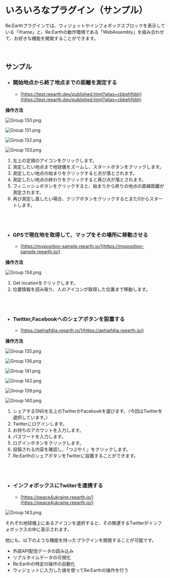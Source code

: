 # いろいろなプラグイン（サンプル）

Re:Earthプラグインでは、ウィジェットやインフォボックスブロックを表示している「iframe」と、Re:Earthの動作環境である「WebAssembly」を組み合わせて、お好きな機能を開発することができます。
<br>
<br>
<br>

## サンプル

- ### 開始地点から終了地点までの距離を測定する
    - [https://test.reearth.dev/published.html?alias=cbbehfijbh](https://test.reearth.dev/published.html?alias=cbbehfijbh)

**操作方法**

![Group 130.png](%E3%81%84%E3%82%8D%E3%81%84%E3%82%8D%E3%81%AA%E3%83%95%E3%82%9A%E3%83%A9%E3%82%AF%E3%82%99%E3%82%A4%E3%83%B3%EF%BC%88%E3%82%B5%E3%83%B3%E3%83%95%E3%82%9A%E3%83%AB%EF%BC%89%20af29b10d517a4a02998aec809e673206/Group_130.png)

![Group 131.png](%E3%81%84%E3%82%8D%E3%81%84%E3%82%8D%E3%81%AA%E3%83%95%E3%82%9A%E3%83%A9%E3%82%AF%E3%82%99%E3%82%A4%E3%83%B3%EF%BC%88%E3%82%B5%E3%83%B3%E3%83%95%E3%82%9A%E3%83%AB%EF%BC%89%20af29b10d517a4a02998aec809e673206/Group_131.png)

![Group 132.png](%E3%81%84%E3%82%8D%E3%81%84%E3%82%8D%E3%81%AA%E3%83%95%E3%82%9A%E3%83%A9%E3%82%AF%E3%82%99%E3%82%A4%E3%83%B3%EF%BC%88%E3%82%B5%E3%83%B3%E3%83%95%E3%82%9A%E3%83%AB%EF%BC%89%20af29b10d517a4a02998aec809e673206/Group_132.png)

![Group 133.png](%E3%81%84%E3%82%8D%E3%81%84%E3%82%8D%E3%81%AA%E3%83%95%E3%82%9A%E3%83%A9%E3%82%AF%E3%82%99%E3%82%A4%E3%83%B3%EF%BC%88%E3%82%B5%E3%83%B3%E3%83%95%E3%82%9A%E3%83%AB%EF%BC%89%20af29b10d517a4a02998aec809e673206/Group_133.png)

1. 左上の定規のアイコンをクリックします。
2. 測定したい地点まで地球儀をズームし、スタートボタンをクリックします。
3. 測定したい地点の始まりをクリックすると点が落とされます。
4. 測定したい地点の終わりをクリックすると再び点が落とされます。
5. フィニッシュボタンをクリックすると、始まりから終りの地点の直線距離が測定されます。
6. 再び測定し直したい場合、クリアボタンをクリックするとまた0からスタートします。
<br>
<br>

- ### GPSで現在地を取得して、マップをその場所に移動させる
    - [https://myposition-sample.reearth.io/](https://myposition-sample.reearth.io/)

**操作方法**

![Group 134.png](%E3%81%84%E3%82%8D%E3%81%84%E3%82%8D%E3%81%AA%E3%83%95%E3%82%9A%E3%83%A9%E3%82%AF%E3%82%99%E3%82%A4%E3%83%B3%EF%BC%88%E3%82%B5%E3%83%B3%E3%83%95%E3%82%9A%E3%83%AB%EF%BC%89%20af29b10d517a4a02998aec809e673206/Group_134.png)

1. Get locationをクリックします。
2. 位置情報を読み取り、人のアイコンが取得した位置まで移動します。
<br>
<br>

- ### Twitter,Facebookへのシェアボタンを設置する
    - [https://aehiafdjia.reearth.io/](https://aehiafdjia.reearth.io/)

**操作方法**

![Group 135.png](%E3%81%84%E3%82%8D%E3%81%84%E3%82%8D%E3%81%AA%E3%83%95%E3%82%9A%E3%83%A9%E3%82%AF%E3%82%99%E3%82%A4%E3%83%B3%EF%BC%88%E3%82%B5%E3%83%B3%E3%83%95%E3%82%9A%E3%83%AB%EF%BC%89%20af29b10d517a4a02998aec809e673206/Group_135.png)

![Group 136.png](%E3%81%84%E3%82%8D%E3%81%84%E3%82%8D%E3%81%AA%E3%83%95%E3%82%9A%E3%83%A9%E3%82%AF%E3%82%99%E3%82%A4%E3%83%B3%EF%BC%88%E3%82%B5%E3%83%B3%E3%83%95%E3%82%9A%E3%83%AB%EF%BC%89%20af29b10d517a4a02998aec809e673206/Group_136.png)

![Group 141.png](%E3%81%84%E3%82%8D%E3%81%84%E3%82%8D%E3%81%AA%E3%83%95%E3%82%9A%E3%83%A9%E3%82%AF%E3%82%99%E3%82%A4%E3%83%B3%EF%BC%88%E3%82%B5%E3%83%B3%E3%83%95%E3%82%9A%E3%83%AB%EF%BC%89%20af29b10d517a4a02998aec809e673206/Group_141.png)

![Group 142.png](%E3%81%84%E3%82%8D%E3%81%84%E3%82%8D%E3%81%AA%E3%83%95%E3%82%9A%E3%83%A9%E3%82%AF%E3%82%99%E3%82%A4%E3%83%B3%EF%BC%88%E3%82%B5%E3%83%B3%E3%83%95%E3%82%9A%E3%83%AB%EF%BC%89%20af29b10d517a4a02998aec809e673206/Group_142.png)

![Group 139.png](%E3%81%84%E3%82%8D%E3%81%84%E3%82%8D%E3%81%AA%E3%83%95%E3%82%9A%E3%83%A9%E3%82%AF%E3%82%99%E3%82%A4%E3%83%B3%EF%BC%88%E3%82%B5%E3%83%B3%E3%83%95%E3%82%9A%E3%83%AB%EF%BC%89%20af29b10d517a4a02998aec809e673206/Group_139.png)

![Group 140.png](%E3%81%84%E3%82%8D%E3%81%84%E3%82%8D%E3%81%AA%E3%83%95%E3%82%9A%E3%83%A9%E3%82%AF%E3%82%99%E3%82%A4%E3%83%B3%EF%BC%88%E3%82%B5%E3%83%B3%E3%83%95%E3%82%9A%E3%83%AB%EF%BC%89%20af29b10d517a4a02998aec809e673206/Group_140.png)

1. シェアするSNSを左上のTwitterかFacebookを選びます。（今回はTwitterを選択しています。）
2. Twitterにログインします。
3. お持ちのアカウントを入力します。
4. パスワードを入力します。
5. ログインボタンをクリックします。
6. 投稿される内容を確認し、「つぶやく」をクリックします。
7. Re:EarthのシェアボタンをTwitterに設置することができます。
<br>
<br>

- ### インフォボックスにTwiiterを連携する
    - [https://peace4ukraine.reearth.io/](https://peace4ukraine.reearth.io/)

![Group 143.png](%E3%81%84%E3%82%8D%E3%81%84%E3%82%8D%E3%81%AA%E3%83%95%E3%82%9A%E3%83%A9%E3%82%AF%E3%82%99%E3%82%A4%E3%83%B3%EF%BC%88%E3%82%B5%E3%83%B3%E3%83%95%E3%82%9A%E3%83%AB%EF%BC%89%20af29b10d517a4a02998aec809e673206/Group_143.png)

それぞれ地球儀上にあるアイコンを選択すると、その関連するTwitterがインフォボックスの中に表示されます。

他にも、以下のような機能を持ったプラグインを開発することが可能です。

- 外部API配信データの読み込み
- リアルタイムデータの可視化
- Re:Earthの特定の操作の自動化
- ウィジェットに入力した値を使ってRe:Earthの操作を行う
